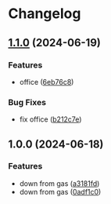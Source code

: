 # Changelog

## [1.1.0](https://github.com/shiron-dev/slack-poster-by-gas/compare/v1.0.0...v1.1.0) (2024-06-19)


### Features

* office ([6eb76c8](https://github.com/shiron-dev/slack-poster-by-gas/commit/6eb76c8d5df4c2f728277271f13d148def4517f4))


### Bug Fixes

* fix office ([b212c7e](https://github.com/shiron-dev/slack-poster-by-gas/commit/b212c7efa918c92505ee001acee9459584c3ac60))

## 1.0.0 (2024-06-18)


### Features

* down from gas ([a3181fd](https://github.com/shiron-dev/slack-poster-by-gas/commit/a3181fd26d8010b6bd17ac394f941c7578ba77cf))
* down from gas ([0adf1c0](https://github.com/shiron-dev/slack-poster-by-gas/commit/0adf1c0aaf8ba5e35400df42c60f8cab19e7d73e))
